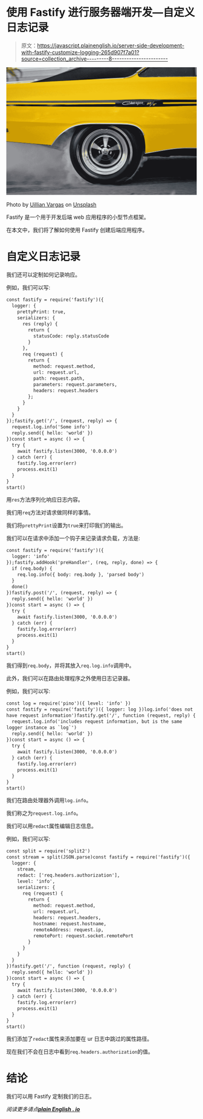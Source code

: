 # 使用 Fastify 进行服务器端开发—自定义日志记录

> 原文：<https://javascript.plainenglish.io/server-side-development-with-fastify-customize-logging-265d907f7a01?source=collection_archive---------8----------------------->

![](img/319befe918a5428f7be3eef021f836ac.png)

Photo by [Uillian Vargas](https://unsplash.com/@vargasuillian?utm_source=medium&utm_medium=referral) on [Unsplash](https://unsplash.com?utm_source=medium&utm_medium=referral)

Fastify 是一个用于开发后端 web 应用程序的小型节点框架。

在本文中，我们将了解如何使用 Fastify 创建后端应用程序。

# 自定义日志记录

我们还可以定制如何记录响应。

例如，我们可以写:

```
const fastify = require('fastify')({
  logger: {
    prettyPrint: true,
    serializers: {
      res (reply) {        
        return {
          statusCode: reply.statusCode
        }
      },
      req (request) {
        return {
          method: request.method,
          url: request.url,
          path: request.path,
          parameters: request.parameters,
          headers: request.headers
        };
      }
    }
  }
});fastify.get('/', (request, reply) => {
  request.log.info('Some info')
  reply.send({ hello: 'world' })
})const start = async () => {
  try {
    await fastify.listen(3000, '0.0.0.0')  
  } catch (err) {
    fastify.log.error(err)    
    process.exit(1)
  }
}
start()
```

用`res`方法序列化响应日志内容。

我们用`req`方法对请求做同样的事情。

我们将`prettyPrint`设置为`true`来打印我们的输出。

我们可以在请求中添加一个钩子来记录请求负载，方法是:

```
const fastify = require('fastify')({
  logger: 'info'
});fastify.addHook('preHandler', (req, reply, done) => {
  if (req.body) {
    req.log.info({ body: req.body }, 'parsed body')
  }
  done()
})fastify.post('/', (request, reply) => {  
  reply.send({ hello: 'world' })
})const start = async () => {
  try {
    await fastify.listen(3000, '0.0.0.0')  
  } catch (err) {
    fastify.log.error(err)    
    process.exit(1)
  }
}
start()
```

我们得到`req.body`，并将其放入`req.log.info`调用中。

此外，我们可以在路由处理程序之外使用日志记录器。

例如，我们可以写:

```
const log = require('pino')({ level: 'info' })
const fastify = require('fastify')({ logger: log })log.info('does not have request information')fastify.get('/', function (request, reply) {
  request.log.info('includes request information, but is the same logger instance as `log`')
  reply.send({ hello: 'world' })
})const start = async () => {
  try {
    await fastify.listen(3000, '0.0.0.0')  
  } catch (err) {
    fastify.log.error(err)    
    process.exit(1)
  }
}
start()
```

我们在路由处理器外调用`log.info`。

我们称之为`request.log.info`。

我们可以用`redact`属性编辑日志信息。

例如，我们可以写:

```
const split = require('split2')
const stream = split(JSON.parse)const fastify = require('fastify')({
  logger: {
    stream,
    redact: ['req.headers.authorization'],
    level: 'info',
    serializers: {
      req (request) {
        return {
          method: request.method,
          url: request.url,
          headers: request.headers,
          hostname: request.hostname,
          remoteAddress: request.ip,
          remotePort: request.socket.remotePort
        }
      }
    }
  }
})fastify.get('/', function (request, reply) {
  reply.send({ hello: 'world' })
})const start = async () => {
  try {
    await fastify.listen(3000, '0.0.0.0')  
  } catch (err) {
    fastify.log.error(err)    
    process.exit(1)
  }
}
start()
```

我们添加了`redact`属性来添加要在 ur 日志中跳过的属性路径。

现在我们不会在日志中看到`req.headers.authorization`的值。

# 结论

我们可以用 Fastify 定制我们的日志。

*阅读更多请点*[***plain English . io***](https://plainenglish.io/)